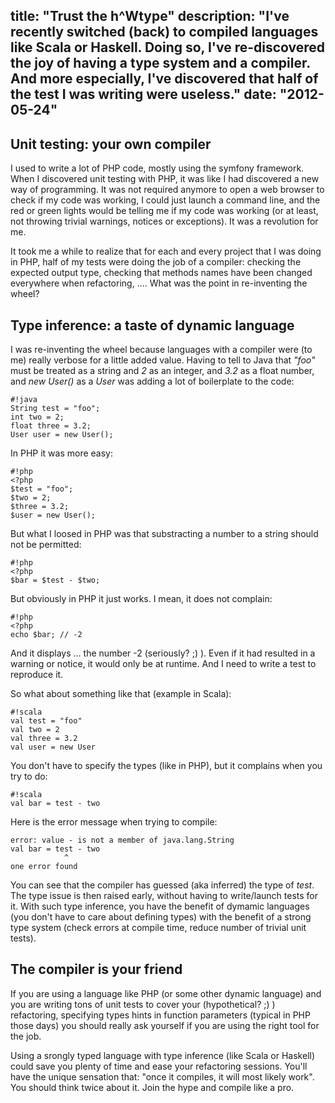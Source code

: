 title: "Trust the h^Wtype"
description: "I've recently switched (back) to compiled languages like Scala or Haskell. Doing so, I've re-discovered the joy of having a type system and a compiler. And more especially, I've discovered that half of the test I was writing were useless."
date: "2012-05-24"
---
## Unit testing: your own compiler

I used to write a lot of PHP code, mostly using the symfony framework. When I discovered unit testing with PHP, it was like I had discovered a new way of programming. It was not required anymore to open a web browser to check if my code was working, I could just launch a command line, and the red or green lights would be telling me if my code was working (or at least, not throwing trivial warnings, notices or exceptions). It was a revolution for me.

It took me a while to realize that for each and every project that I was doing in PHP, half of my tests were doing the job of a compiler: checking the expected output type, checking that methods names have been changed everywhere when refactoring, .... What was the point in re-inventing the wheel?

## Type inference: a taste of dynamic language

I was re-inventing the wheel because languages with a compiler were (to me) really verbose for a little added value. Having to tell to Java that _"foo"_ must be treated as a string and _2_ as an integer, and _3.2_ as a float number, and _new User()_ as a _User_ was adding a lot of boilerplate to the code:

    #!java
    String test = "foo";
    int two = 2;
    float three = 3.2;
    User user = new User();

In PHP it was more easy:

    #!php
    <?php
    $test = "foo";
    $two = 2;
    $three = 3.2;
    $user = new User();

But what I loosed in PHP was that substracting a number to a string should not be permitted:

    #!php
    <?php
    $bar = $test - $two;

But obviously in PHP it just works. I mean, it does not complain:

    #!php
    <?php
    echo $bar; // -2

And it displays ... the number -2 (seriously? ;) ).
Even if it had resulted in a warning or notice, it would only be at runtime. And I need to write a test to reproduce it.

So what about something like that (example in Scala):

    #!scala
    val test = "foo"
    val two = 2
    val three = 3.2
    val user = new User

You don't have to specify the types (like in PHP), but it complains when you try to do:

    #!scala
    val bar = test - two

Here is the error message when trying to compile:

    error: value - is not a member of java.lang.String
    val bar = test - two
                ^
    one error found

You can see that the compiler has guessed (aka inferred) the type of _test_. The type issue is then raised early, without having to write/launch tests for it. With such type inference, you have the benefit of dymamic languages (you don't have to care about defining types) with the benefit of a strong type system (check errors at compile time, reduce number of trivial unit tests).

## The compiler is your friend

If you are using a language like PHP (or some other dynamic language) and you are writing tons of unit tests to cover your (hypothetical? ;) ) refactoring, specifying types hints in function parameters (typical in PHP those days) you should really ask yourself if you are using the right tool for the job.

Using a srongly typed language with type inference (like Scala or Haskell) could save you plenty of time and ease your refactoring sessions. You'll have the unique sensation that: "once it compiles, it will most likely work". You should think twice about it. Join the hype and compile like a pro.

